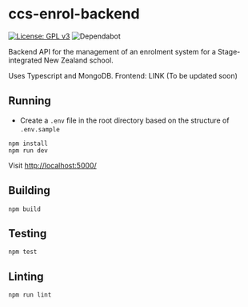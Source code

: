 # ccs-enrol-backend
[![License: GPL v3](https://img.shields.io/badge/License-GPLv3-blue.svg)](https://www.gnu.org/licenses/gpl-3.0)
![Dependabot](https://badgen.net/dependabot/openlawnz/openlawnz-web/117378835=?icon=dependabot)

Backend API for the management of an enrolment system for a Stage-integrated New Zealand school.

Uses Typescript and MongoDB. Frontend: LINK (To be updated soon)

## Running
- Create a `.env` file in the root directory based on the structure of `.env.sample`

```
npm install
npm run dev
```

Visit [http://localhost:5000/](http://localhost:5000/)

## Building

```
npm build
```

## Testing

``` 
npm test
```

## Linting

``` 
npm run lint
```
